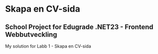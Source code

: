 # Skapa en CV-sida
## School Project for Edugrade .NET23 - Frontend Webbutveckling
My solution for Labb 1 - Skapa en CV-sida

